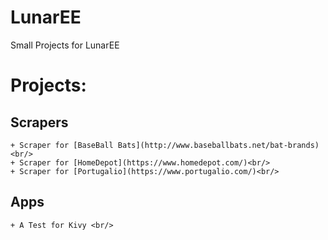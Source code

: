 # LunarEE
Small Projects for LunarEE

# Projects:
  ## Scrapers
    + Scraper for [BaseBall Bats](http://www.baseballbats.net/bat-brands)<br/>
    + Scraper for [HomeDepot](https://www.homedepot.com/)<br/>
    + Scraper for [Portugalio](https://www.portugalio.com/)<br/>

  ## Apps
    + A Test for Kivy <br/>
